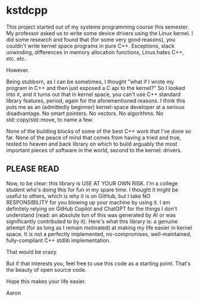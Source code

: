 # kstdcpp

This project started out of my systems programming course this semester. My professor asked us to write some device drivers
using the Linux kernel. I did some research and found that (for some very good reasons), you couldn't write kernel space
programs in pure C++. Exceptions, stack unwinding, differences in memory allocation functions, Linus hates C++, etc. etc.

However.

Being stubborn, as I can be sometimes, I thought "what if I wrote my program in C++ and then just exposed a C api to the kernel?"
So I looked into it, and it turns out that in kernel space, you can't use C++ standard library features, period, again for the 
aforementioned reasons. I think this puts me as an (admittedly beginner) kernel-space developer at a serious disadvantage. 
No smart pointers. No vectors. No algorithms. No std::copy/std::move, to name a few.

None of the building blocks of some of the best C++ work that I've done so far. None of the peace of mind that comes from having
a tried and true, tested to heaven and back library on which to build arguably the most important pieces of software in the
world, second to the kernel: drivers.

## PLEASE READ

Now, to be clear: this library is USE AT YOUR OWN RISK. I'm a college student who's doing this for fun in my spare time. 
I thought it might be useful to others, which is why it is on GitHub, but I take NO RESPONSIBILITY for you blowing up your machine
by using it. I am definitely relying on GitHub Copilot and ChatGPT for the things I don't understand (read: an absolute ton of this
was generated by AI or was significantly contributed to by it). Here's what this library is: a genuine attempt (for as long as 
I remain motivated) at making my life easier in kernel space. It is not a perfectly implemented, no-compromises, well-maintained,
fully-compliant C++ stdlib implementation.

That would be crazy.

But if that interests you, feel free to use this code as a starting point. That's the beauty of open source code. 

Hope this makes your life easier.

Aaron
